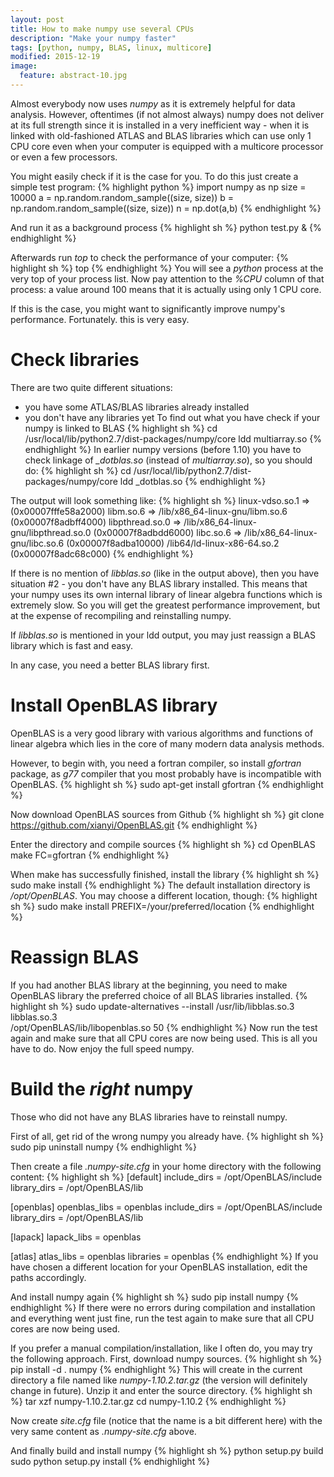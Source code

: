 ```yaml
---
layout: post
title: How to make numpy use several CPUs
description: "Make your numpy faster"
tags: [python, numpy, BLAS, linux, multicore]
modified: 2015-12-19
image:
  feature: abstract-10.jpg
---
```


Almost everybody now uses *numpy* as it is extremely helpful for data analysis.
However, oftentimes (if not almost always) numpy does not deliver at its full strength since it is installed in a very inefficient way - 
when it is linked with old-fashioned ATLAS and BLAS libraries which can use only 1 CPU core even when your computer is equipped with a multicore processor or even a few processors.

You might easily check if it is the case for you. To do this just create a simple test program:
{% highlight python %}
import numpy as np
size = 10000
a = np.random.random_sample((size, size))
b = np.random.random_sample((size, size))
n = np.dot(a,b)
{% endhighlight %}

And run it as a background process
{% highlight sh %}
python test.py &
{% endhighlight %}

Afterwards run *top* to check the performance of your computer:
{% highlight sh %}
top
{% endhighlight %}
You will see a *python* process at the very top of your process list.
Now pay attention to the *%CPU* column of that process: a value around 100 means that it is actually using only 1 CPU core.

If this is the case, you might want to significantly improve numpy's performance. Fortunately. this is very easy.

# Check libraries
There are two quite different situations:
- you have some ATLAS/BLAS libraries already installed
- you don't have any libraries yet
To find out what you have check if your numpy is linked to BLAS
{% highlight sh %}
cd /usr/local/lib/python2.7/dist-packages/numpy/core
ldd multiarray.so
{% endhighlight %}
In earlier numpy versions (before 1.10) you have to check linkage of *_dotblas.so* (instead of *multiarray.so*), so you should do:
{% highlight sh %}
cd /usr/local/lib/python2.7/dist-packages/numpy/core
ldd _dotblas.so
{% endhighlight %}

The output will look something like:
{% highlight sh %}
        linux-vdso.so.1 =>  (0x00007fffe58a2000)
        libm.so.6 => /lib/x86_64-linux-gnu/libm.so.6 (0x00007f8adbff4000)
        libpthread.so.0 => /lib/x86_64-linux-gnu/libpthread.so.0 (0x00007f8adbdd6000)
        libc.so.6 => /lib/x86_64-linux-gnu/libc.so.6 (0x00007f8adba10000)
        /lib64/ld-linux-x86-64.so.2 (0x00007f8adc68c000)
{% endhighlight %}

If there is no mention of *libblas.so* (like in the output above), then you have situation #2 - you don't have any BLAS library installed.
This means that your numpy uses its own internal library of linear algebra functions which is extremely slow. 
So you will get the greatest performance improvement, but at the expense of recompiling and reinstalling numpy.

If *libblas.so* is mentioned in your ldd output, you may just reassign a BLAS library which is fast and easy.

In any case, you need a better BLAS library first.

# Install OpenBLAS library
OpenBLAS is a very good library with various algorithms and functions of linear algebra which lies in the core of many modern data analysis methods.

However, to begin with, you need a fortran compiler, so install *gfortran* package, as *g77* compiler that you most probably have is incompatible with OpenBLAS.
{% highlight sh %}
sudo apt-get install gfortran
{% endhighlight %}

Now download OpenBLAS sources from Github
{% highlight sh %}
git clone https://github.com/xianyi/OpenBLAS.git
{% endhighlight %}

Enter the directory and compile sources
{% highlight sh %}
cd OpenBLAS
make FC=gfortran
{% endhighlight %}

When make has successfully finished, install the library
{% highlight sh %}
sudo make install
{% endhighlight %}
The default installation directory is */opt/OpenBLAS*. You may choose a different location, though:
{% highlight sh %}
sudo make install PREFIX=/your/preferred/location
{% endhighlight %}


# Reassign BLAS
If you had another BLAS library at the beginning, you need to make OpenBLAS library the preferred choice of all BLAS libraries installed.
{% highlight sh %}
sudo update-alternatives --install /usr/lib/libblas.so.3 libblas.so.3 \
	/opt/OpenBLAS/lib/libopenblas.so 50
{% endhighlight %}
Now run the test again and make sure that all CPU cores are now being used.
This is all you have to do. Now enjoy the full speed numpy.

# Build the *right* numpy
Those who did not have any BLAS libraries have to reinstall numpy.

First of all, get rid of the wrong numpy you already have.
{% highlight sh %}
sudo pip uninstall numpy
{% endhighlight %}

Then create a file *.numpy-site.cfg* in your home directory with the following content:
{% highlight sh %}
[default]
include_dirs = /opt/OpenBLAS/include
library_dirs = /opt/OpenBLAS/lib

[openblas]
openblas_libs = openblas
include_dirs = /opt/OpenBLAS/include
library_dirs = /opt/OpenBLAS/lib

[lapack]
lapack_libs = openblas

[atlas]
atlas_libs = openblas
libraries = openblas
{% endhighlight %}
If you have chosen a different location for your OpenBLAS installation, edit the paths accordingly.

And install numpy again
{% highlight sh %}
sudo pip install numpy
{% endhighlight %}
If there were no errors during compilation and installation and everything went just fine, 
run the test again to make sure that all CPU cores are now being used.

If you prefer a manual compilation/installation, like I often do, you may try the following approach.
First, download numpy sources.
{% highlight sh %}
pip install -d . numpy
{% endhighlight %}
This will create in the current directory a file named like *numpy-1.10.2.tar.gz* (the version will definitely change in future). 
Unzip it and enter the source directory.
{% highlight sh %}
tar xzf numpy-1.10.2.tar.gz
cd numpy-1.10.2
{% endhighlight %}

Now create *site.cfg* file (notice that the name is a bit different here) with the very same content as *.numpy-site.cfg* above.

And finally build and install numpy
{% highlight sh %}
python setup.py build
sudo python setup.py install
{% endhighlight %}
